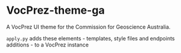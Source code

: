 # VocPrez-theme-ga
A VocPrez UI theme for the Commission for Geoscience Australia.

`apply.py` adds these elements - templates, style files and endpoints additions - to a VocPrez instance
